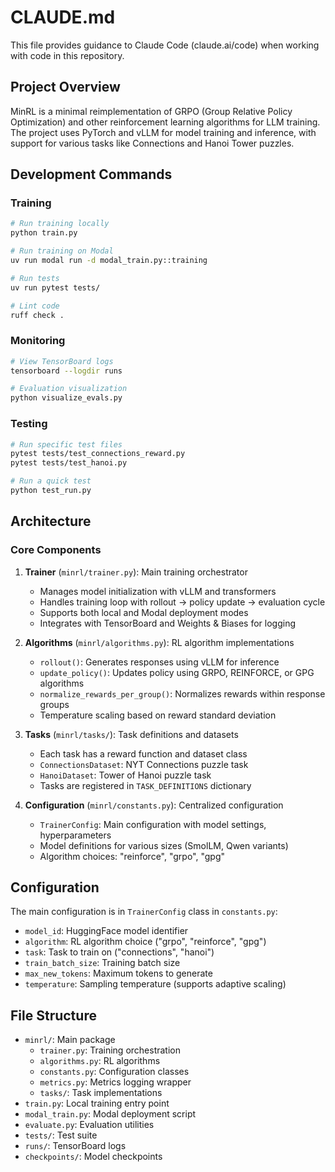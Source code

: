 # CLAUDE.md

This file provides guidance to Claude Code (claude.ai/code) when working with code in this repository.

## Project Overview

MinRL is a minimal reimplementation of GRPO (Group Relative Policy Optimization) and other reinforcement learning algorithms for LLM training. The project uses PyTorch and vLLM for model training and inference, with support for various tasks like Connections and Hanoi Tower puzzles.

## Development Commands

### Training
```bash
# Run training locally
python train.py

# Run training on Modal
uv run modal run -d modal_train.py::training

# Run tests
uv run pytest tests/

# Lint code
ruff check .
```

### Monitoring
```bash
# View TensorBoard logs
tensorboard --logdir runs

# Evaluation visualization
python visualize_evals.py
```

### Testing
```bash
# Run specific test files
pytest tests/test_connections_reward.py
pytest tests/test_hanoi.py

# Run a quick test
python test_run.py
```

## Architecture

### Core Components

1. **Trainer** (`minrl/trainer.py`): Main training orchestrator
   - Manages model initialization with vLLM and transformers
   - Handles training loop with rollout → policy update → evaluation cycle
   - Supports both local and Modal deployment modes
   - Integrates with TensorBoard and Weights & Biases for logging

2. **Algorithms** (`minrl/algorithms.py`): RL algorithm implementations
   - `rollout()`: Generates responses using vLLM for inference
   - `update_policy()`: Updates policy using GRPO, REINFORCE, or GPG algorithms
   - `normalize_rewards_per_group()`: Normalizes rewards within response groups
   - Temperature scaling based on reward standard deviation

3. **Tasks** (`minrl/tasks/`): Task definitions and datasets
   - Each task has a reward function and dataset class
   - `ConnectionsDataset`: NYT Connections puzzle task
   - `HanoiDataset`: Tower of Hanoi puzzle task
   - Tasks are registered in `TASK_DEFINITIONS` dictionary

4. **Configuration** (`minrl/constants.py`): Centralized configuration
   - `TrainerConfig`: Main configuration with model settings, hyperparameters
   - Model definitions for various sizes (SmolLM, Qwen variants)
   - Algorithm choices: "reinforce", "grpo", "gpg"

## Configuration

The main configuration is in `TrainerConfig` class in `constants.py`:
- `model_id`: HuggingFace model identifier
- `algorithm`: RL algorithm choice ("grpo", "reinforce", "gpg")
- `task`: Task to train on ("connections", "hanoi")
- `train_batch_size`: Training batch size
- `max_new_tokens`: Maximum tokens to generate
- `temperature`: Sampling temperature (supports adaptive scaling)

## File Structure

- `minrl/`: Main package
  - `trainer.py`: Training orchestration
  - `algorithms.py`: RL algorithms
  - `constants.py`: Configuration classes
  - `metrics.py`: Metrics logging wrapper
  - `tasks/`: Task implementations
- `train.py`: Local training entry point
- `modal_train.py`: Modal deployment script
- `evaluate.py`: Evaluation utilities
- `tests/`: Test suite
- `runs/`: TensorBoard logs
- `checkpoints/`: Model checkpoints